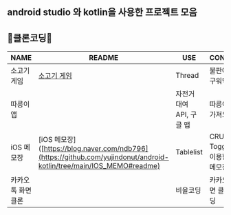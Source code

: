 ## android studio 와 kotlin을 사용한 프로젝트 모음

## 📱클론코딩📱


| NAME | README | USE | CONTENT |
|------|------|------------|--------------|
| 소고기 게임 |[소고기 게임](https://github.com/yujindonut/android-kotlin/tree/main/SogogiGame#readme)| Thread | 불판에 고기 구워먹기 |
| 따릉이 앱 || 자전거 대여 API, 구글 맵 | 따릉이 위치 가져오기 |
| iOS 메모장 |[iOS 메모장]([https://blog.naver.com/ndb796](https://github.com/yujindonut/android-kotlin/tree/main/IOS_MEMO#readme)| Tablelist | CRUD, Toggle 를 이용한 iOS메모장 앱 |
| 카카오톡 화면 클론 || 비율코딩 | 카카오톡 화면 클론 코딩 |

